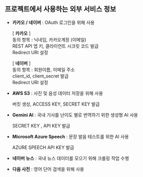 ## 프로젝트에서 사용하는 외부 서비스 정보

- **카카오 / 네이버** 
    : OAuth 로그인을 위해 사용

    [ **카카오** ]  <br/>
    동의 항목 : 닉네임, 카카오계정 (이메일) <br/>
    REST API 앱 키, 클라이언트 시크릿 코드 발급 <br/>
    Redirect URI 설정 <br/> 
    
    [ **네이버** ] <br/>
    동의 항목 : 회원이름, 이메일 주소 <br/>
    client_id, client_secret 발급  <br/>
    Redirect URI 설정 <br/>
    
- **AWS S3**
    : 사진 및 음성 데이터 저장을 위해 사용

    버킷 생성, ACCESS KEY, SECRET KEY 발급
   
- **Gemini AI**
    : 국내 기사를 난이도 별로 번역하기 위한 생성형 AI 사용<br/>

    SECRET KEY , API KEY 발급

    
- **Microsoft Azure Speech**
    : 문장 발음 테스트를 위한 AI 사용<br/>

    AZURE SPEECH API KEY 발급

    
- **네이버 뉴스**
    : 국내 뉴스 데이터를 모으기 위해 크롤링 작업 수행

- **다음 사전**
    : 영어 단어 검색을 위해 사용